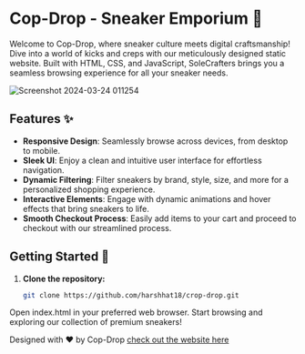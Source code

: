 # Cop-Drop - Sneaker Emporium 🚀

Welcome to Cop-Drop, where sneaker culture meets digital craftsmanship! Dive into a world of kicks and creps with our meticulously designed static website. Built with HTML, CSS, and JavaScript, SoleCrafters brings you a seamless browsing experience for all your sneaker needs.

![Screenshot 2024-03-24 011254](https://github.com/harshhat18/crop-drop/assets/135338937/59bd9f1c-2b05-4528-a24b-5de513ab50eb)

## Features ✨

- **Responsive Design**: Seamlessly browse across devices, from desktop to mobile.
- **Sleek UI**: Enjoy a clean and intuitive user interface for effortless navigation.
- **Dynamic Filtering**: Filter sneakers by brand, style, size, and more for a personalized shopping experience.
- **Interactive Elements**: Engage with dynamic animations and hover effects that bring sneakers to life.
- **Smooth Checkout Process**: Easily add items to your cart and proceed to checkout with our streamlined process.

## Getting Started 🚀

1. **Clone the repository:**

   ```bash
   git clone https://github.com/harshhat18/crop-drop.git
Open index.html in your preferred web browser.
Start browsing and exploring our collection of premium sneakers!


Designed with ❤️ by Cop-Drop
[check out the website here](https://harshhat18.github.io/cop-drop/)




